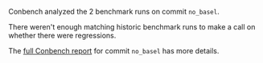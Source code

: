 Conbench analyzed the 2 benchmark runs on commit `no_basel`.

There weren't enough matching historic benchmark runs to make a call on whether there were regressions.

The [full Conbench report](https://github.com/github/hello-world/runs/4) for commit `no_basel` has more details.
